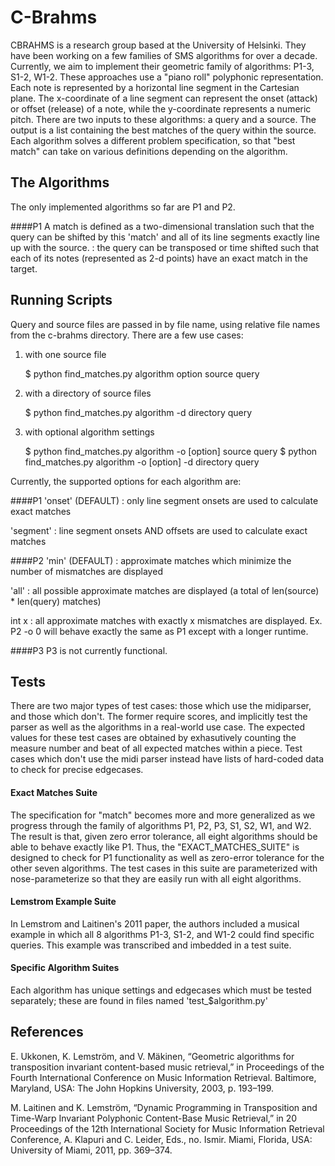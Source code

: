 # C-Brahms

CBRAHMS is a research group based at the University of Helsinki. They have been working on a few families of SMS algorithms for over a decade. Currently, we aim to implement their geometric family of algorithms: P1-3, S1-2, W1-2. These approaches use a "piano roll" polyphonic representation. Each note is represented by a horizontal line segment in the Cartesian plane. The x-coordinate of a line segment can represent the onset (attack) or offset (release) of a note, while the y-coordinate represents a numeric pitch. There are two inputs to these algorithms: a query and a source. The output is a list containing the best matches of the query within the source. Each algorithm solves a different problem specification, so that "best match" can take on various definitions depending on the algorithm.

## The Algorithms

The only implemented algorithms so far are P1 and P2.

####P1
A match is defined as a two-dimensional translation such that the query can be shifted by this 'match' and all of its line segments exactly line up with the source.
: the query can be transposed or time shifted such that each of its notes (represented as 2-d points) have an exact match in the target.

## Running Scripts

Query and source files are passed in by file name, using relative file names from the c-brahms directory. There are a few use cases:

1) with one source file

    $ python find_matches.py algorithm option source query

2) with a directory of source files

    $ python find_matches.py algorithm -d directory query

3) with optional algorithm settings

    $ python find_matches.py algorithm -o [option] source query
    $ python find_matches.py algorithm -o [option] -d directory query

Currently, the supported options for each algorithm are:

####P1
'onset' (DEFAULT) : only line segment onsets are used to calculate exact matches

'segment' : line segment onsets AND offsets are used to calculate exact matches

####P2
'min' (DEFAULT) : approximate matches which minimize the number of mismatches are displayed

'all' : all possible approximate matches are displayed (a total of len(source) * len(query) matches)

int x : all approximate matches with exactly x mismatches are displayed. Ex. P2 -o 0 will behave exactly the same as P1 except with a longer runtime.

####P3
P3 is not currently functional.


## Tests

There are two major types of test cases: those which use the midiparser, and those which don't. The former require scores, and implicitly test the parser as well as the algorithms in a real-world use case. The expected values for these test cases are obtained by exhasutively counting the measure number and beat of all expected matches within a piece. Test cases which don't use the midi parser instead have lists of hard-coded data to check for precise edgecases.

#### Exact Matches Suite
The specification for "match" becomes more and more generalized as we progress through the family of algorithms P1, P2, P3, S1, S2, W1, and W2. The result is that, given zero error tolerance, all eight algorithms should be able to behave exactly like P1. Thus, the "EXACT_MATCHES_SUITE" is designed to check for P1 functionality as well as zero-error tolerance for the other seven algorithms. The test cases in this suite are parameterized with nose-parameterize so that they are easily run with all eight algorithms.

#### Lemstrom Example Suite
In Lemstrom and Laitinen's 2011 paper, the authors included a musical example in which all 8 algorithms P1-3, S1-2, and W1-2 could find specific queries. This example was transcribed and imbedded in a test suite.

#### Specific Algorithm Suites
Each algorithm has unique settings and edgecases which must be tested separately; these are found in files named 'test_$algorithm.py'


## References

E. Ukkonen, K. Lemström, and V. Mäkinen, “Geometric algorithms for transposition invariant content-based music retrieval,” in Proceedings of the Fourth International Conference on Music Information Retrieval. Baltimore, Maryland, USA: The John Hopkins University, 2003, p. 193–199.

 M. Laitinen and K. Lemström, “Dynamic Programming in Transposition and Time-Warp Invariant Polyphonic Content-Base Music Retrieval,” in 20 Proceedings of the 12th International Society for Music Information Retrieval Conference, A. Klapuri and C. Leider, Eds., no. Ismir. Miami, Florida, USA: University of Miami, 2011, pp. 369–374.
